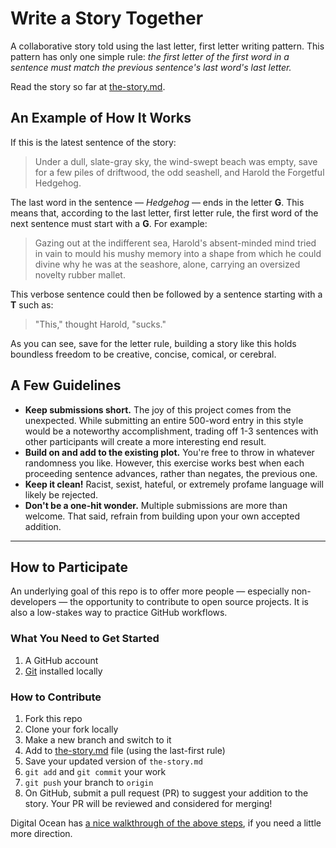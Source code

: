 # Write a Story Together
A collaborative story told using the last letter, first letter writing pattern. This pattern has only one simple rule: _the first letter of the first word in a sentence must match the previous sentence's last word's last letter._

Read the story so far at [the-story.md](the-story.md).

## An Example of How It Works
If this is the latest sentence of the story:

> Under a dull, slate-gray sky, the wind-swept beach was empty, save for a few piles of driftwood, the odd seashell, and Harold the Forgetful Hedgehog.

The last word in the sentence — _Hedgehog_ — ends in the letter **G**. This means that, according to the last letter, first letter rule, the first word of the next sentence must start with a **G**. For example:

>Gazing out at the indifferent sea, Harold's absent-minded mind tried in vain to mould his mushy memory into a shape from which he could divine why he was at the seashore, alone, carrying an oversized novelty rubber mallet.

This verbose sentence could then be followed by a sentence starting with a **T** such as:

>"This," thought Harold, "sucks."

As you can see, save for the letter rule, building a story like this holds boundless freedom to be creative, concise, comical, or cerebral.

## A Few Guidelines

* **Keep submissions short.** The joy of this project comes from the unexpected. While submitting an entire 500-word entry in this style would be a noteworthy accomplishment, trading off 1-3 sentences with other participants will create a more interesting end result. 
* **Build on and add to the existing plot.** You're free to throw in whatever randomness you like. However, this exercise works best when each proceeding sentence advances, rather than negates, the previous one.
* **Keep it clean!** Racist, sexist, hateful, or extremely profame language will likely be rejected.
* **Don't be a one-hit wonder.** Multiple submissions are more than welcome. That said, refrain from building upon your own accepted addition.

---

## How to Participate

An underlying goal of this repo is to offer more people — especially non-developers — the opportunity to contribute to open source projects. It is also a low-stakes way to practice GitHub workflows.

### What You Need to Get Started
1. A GitHub account
2. [Git](https://git-scm.com/) installed locally

### How to Contribute
1. Fork this repo
2. Clone your fork locally
3. Make a new branch and switch to it
4. Add to [the-story.md](the-story.md) file (using the last-first rule)
5. Save your updated version of `the-story.md`
6. `git add` and `git commit` your work
7. `git push` your branch to `origin`
8. On GitHub, submit a pull request (PR) to suggest your addition to the story. Your PR will be reviewed and considered for merging!

Digital Ocean has [a nice walkthrough of the above steps](https://www.digitalocean.com/community/tutorials/how-to-create-a-pull-request-on-github), if you need a little more direction.
